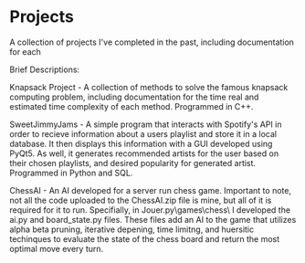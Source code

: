 # Projects
A collection of projects I've completed in the past, including documentation for each

Brief Descriptions:

Knapsack Project - A collection of methods to solve the famous knapsack computing problem, 
including documentation for the time real and estimated time complexity of each method. Programmed
in C++.

SweetJimmyJams - A  simple program that interacts with Spotify's API in order to recieve
information about a users playlist and store it in a local database. It then displays this 
information with a GUI developed using PyQt5. As well, it generates recommended artists for
the user based on their chosen playlists, and desired popularity for generated artist. Programmed
in Python and SQL.

ChessAI - An AI developed for a server run chess game. Important to note, not all the code uploaded to
the ChessAI.zip file is mine, but all of it is required for it to run. Specifially, in Jouer.py\games\chess\ 
I developed the ai.py and board_state.py files. These files add an AI to the game that utilizes alpha beta 
pruning, iterative depening, time limitng, and huersitic techinques to evaluate the state of the chess board
and return the most optimal move every turn. 
